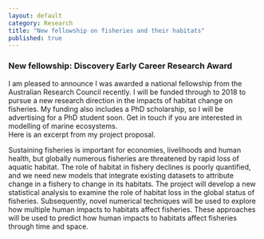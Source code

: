 ```yaml
---
layout: default
category: Research
title: "New fellowship on fisheries and their habitats"
published: true  
---
```


### New fellowship: Discovery Early Career Research Award  

I am pleased to announce I was awarded a national fellowship from the Australian Research Council recently. I will be funded through to 2018 to pursue a new research direction in the impacts of habitat change on fisheries. My funding also includes a PhD scholarship, so I will be advertising for a PhD student soon. Get in touch if you are interested in modelling of marine ecosystems.  
Here is an excerpt from my project proposal.

Sustaining fisheries is important for economies, livelihoods and human health, but globally numerous fisheries are threatened by rapid loss of aquatic habitat. The role of habitat in fishery declines is poorly quantified, and we need new models that integrate existing datasets to attribute change in a fishery to change in its habitats. The project will develop a new statistical analysis to examine the role of habitat loss in the global status of fisheries. Subsequently, novel numerical techniques will be used to explore how multiple human impacts to habitats affect fisheries. These approaches will be used to predict how human impacts to habitats affect fisheries through time and space.
